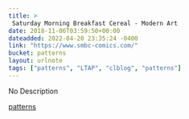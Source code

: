 ```yaml
---
title: > 
 Saturday Morning Breakfast Cereal - Modern Art
date: 2018-11-06T03:59:50+00:00
dateadded: 2022-04-20 23:35:24 -0400
link: "https://www.smbc-comics.com/"
bucket: patterns
layout: urlnote
tags: ["patterns", "LTAP", "clblog", "patterns"]
--- 
```

No Description
 <!-- end excerpt --> 
<div class='bucket'><a class='internal-link' href='/buckets/patterns'>patterns</a></div> 
